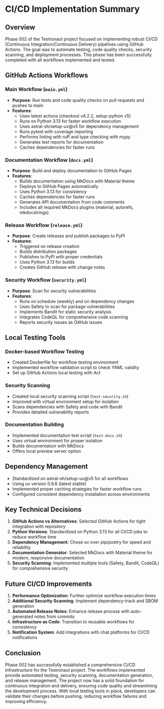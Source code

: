 # CI/CD Implementation Summary

## Overview

Phase 002 of the Testronaut project focused on implementing robust CI/CD (Continuous Integration/Continuous Delivery) pipelines using GitHub Actions. The goal was to automate testing, code quality checks, security scanning, and deployment processes. This phase has been successfully completed with all workflows implemented and tested.

## GitHub Actions Workflows

### Main Workflow (`main.yml`)
- **Purpose**: Run tests and code quality checks on pull requests and pushes to main
- **Features**:
  - Uses latest actions (checkout v4.2.2, setup-python v5)
  - Runs on Python 3.13 for faster workflow execution
  - Uses astral-sh/setup-uv@v5 for dependency management
  - Runs pytest with coverage reporting
  - Performs linting with ruff and type checking with mypy
  - Generates test reports for documentation
  - Caches dependencies for faster runs

### Documentation Workflow (`docs.yml`)
- **Purpose**: Build and deploy documentation to GitHub Pages
- **Features**:
  - Builds documentation using MkDocs with Material theme
  - Deploys to GitHub Pages automatically
  - Uses Python 3.13 for consistency
  - Caches dependencies for faster runs
  - Generates API documentation from code comments
  - Includes all required MkDocs plugins (material, autorefs, mkdocstrings)

### Release Workflow (`release.yml`)
- **Purpose**: Create releases and publish packages to PyPI
- **Features**:
  - Triggered on release creation
  - Builds distribution packages
  - Publishes to PyPI with proper credentials
  - Uses Python 3.13 for builds
  - Creates GitHub release with change notes

### Security Workflow (`security.yml`)
- **Purpose**: Scan for security vulnerabilities
- **Features**:
  - Runs on schedule (weekly) and on dependency changes
  - Uses Safety to scan for package vulnerabilities
  - Implements Bandit for static security analysis
  - Integrates CodeQL for comprehensive code scanning
  - Reports security issues as GitHub issues

## Local Testing Tools

### Docker-based Workflow Testing
- Created Dockerfile for workflow testing environment
- Implemented workflow validation script to check YAML validity
- Set up GitHub Actions local testing with Act

### Security Scanning
- Created local security scanning script (`test-security.sh`)
- Improved with virtual environment setup for isolation
- Scans dependencies with Safety and code with Bandit
- Provides detailed vulnerability reports

### Documentation Building
- Implemented documentation test script (`test-docs.sh`)
- Uses virtual environment for proper isolation
- Builds documentation with MkDocs
- Offers local preview server option

## Dependency Management

- Standardized on astral-sh/setup-uv@v5 for all workflows
- Using uv version 0.6.6 (latest stable)
- Implemented proper caching strategies for faster workflow runs
- Configured consistent dependency installation across environments

## Key Technical Decisions

1. **GitHub Actions vs Alternatives**: Selected GitHub Actions for tight integration with repository
2. **Python Versions**: Standardized on Python 3.13 for all CI/CD jobs to reduce workflow time
3. **Dependency Management**: Chose uv over pip/poetry for speed and reliability
4. **Documentation Generator**: Selected MkDocs with Material theme for modern, responsive documentation
5. **Security Scanning**: Implemented multiple tools (Safety, Bandit, CodeQL) for comprehensive security

## Future CI/CD Improvements

1. **Performance Optimization**: Further optimize workflow execution times
2. **Additional Security Scanning**: Implement dependency-track and SBOM generation
3. **Automated Release Notes**: Enhance release process with auto-generated notes from commits
4. **Infrastructure as Code**: Transition to reusable workflows for consistency
5. **Notification System**: Add integrations with chat platforms for CI/CD notifications

## Conclusion

Phase 002 has successfully established a comprehensive CI/CD infrastructure for the Testronaut project. The workflows implemented provide automated testing, security scanning, documentation generation, and release management. The project now has a solid foundation for continuous integration and delivery, ensuring code quality and streamlining the development process. With local testing tools in place, developers can validate their changes before pushing, reducing workflow failures and improving efficiency.